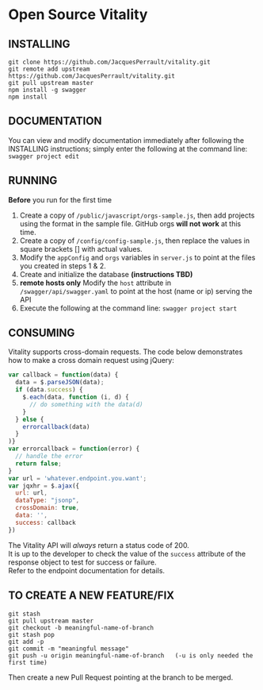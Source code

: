 # Open Source Vitality

## INSTALLING
```
git clone https://github.com/JacquesPerrault/vitality.git
git remote add upstream https://github.com/JacquesPerrault/vitality.git
git pull upstream master
npm install -g swagger
npm install
```

## DOCUMENTATION
You can view and modify documentation immediately after following the INSTALLING instructions;  simply enter the following at the command line: `swagger project edit`

## RUNNING 
**Before** you run for the first time

1. Create a copy of `/public/javascript/orgs-sample.js`, then add projects using the format in the sample file.  GitHub orgs **will not work** at this time.
2. Create a copy of `/config/config-sample.js`, then replace the values in square brackets [] with actual values.
3. Modify the `appConfig` and `orgs` variables in `server.js` to point at the files you created in steps 1 & 2.
4. Create and initialize the database **(instructions TBD)**
5. **remote hosts only** Modify the `host` attribute in `/swagger/api/swagger.yaml` to point at the host (name or ip) serving the API
6. Execute the following at the command line: `swagger project start`

## CONSUMING
Vitality supports cross-domain requests.  The code below demonstrates how to make a cross domain request using jQuery:

``` javascript
var callback = function(data) {  
  data = $.parseJSON(data);
  if (data.success) {
    $.each(data, function (i, d) {  
      // do something with the data(d)  
    }  
  } else {
    errorcallback(data)
  }
)}    
var errorcallback = function(error) {  
  // handle the error  
  return false;  
}   
var url = 'whatever.endpoint.you.want';  
var jqxhr = $.ajax({  
  url: url,  
  dataType: "jsonp",  
  crossDomain: true,  
  data: '',  
  success: callback
})
```

The Vitality API will *always* return a status code of 200.  
It is up to the developer to check the value of the `success` attribute of the response object to test for success or failure.  
Refer to the endpoint documentation for details.

## TO CREATE A NEW FEATURE/FIX
```
git stash
git pull upstream master
git checkout -b meaningful-name-of-branch
git stash pop
git add -p
git commit -m "meaningful message"
git push -u origin meaningful-name-of-branch   (-u is only needed the first time)
```
Then create a new Pull Request pointing at the branch to be merged.